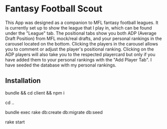 Fantasy Football Scout
======================================

This App was designed as a companion to MFL fantasy football leagues. It is currently set up to show the league that I play in, which can be found under the "League" tab. The positional tabs show you both ADP (Average Draft Position) from MFL mock/real drafts, and your personal rankings in the carousel located on the bottom. Clicking the players in the carousel allows you to comment or adjust the player's positional ranking. Clicking on the ADP players will also take you to the respected playercard but only if you have added them to your personal rankings with the "Add Player Tab". I have seeded the database with my personal rankings.

Installation
------------

bundle && cd client && npm i

cd ..

bundle exec rake db:create db:migrate db:seed

rake start
